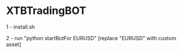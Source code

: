 # XTBTradingBOT

1 - install.sh

2 - run "python startBotFor EURUSD"  [replace "EURUSD" with custom asset]

